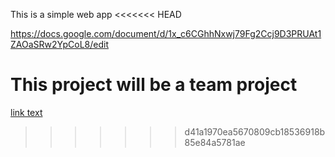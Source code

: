 This is a simple web app
<<<<<<< HEAD

https://docs.google.com/document/d/1x_c6CGhhNxwj79Fg2Ccj9D3PRUAt1ZAOaSRw2YpCoL8/edit

This project will be a team project 
=======
<a href="https://docs.google.com/document/d/1x_c6CGhhNxwj79Fg2Ccj9D3PRUAt1ZAOaSRw2YpCoL8/edit">link text</a>
   
   
   
   
>>>>>>> d41a1970ea5670809cb18536918b85e84a5781ae

